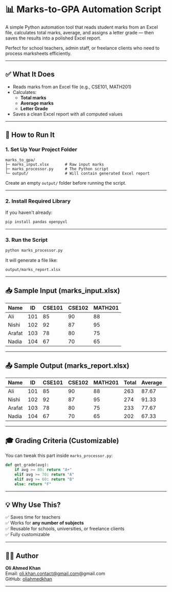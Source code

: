 # 📊 Marks-to-GPA Automation Script

A simple Python automation tool that reads student marks from an Excel file, calculates total marks, average, and assigns a letter grade — then saves the results into a polished Excel report.

Perfect for school teachers, admin staff, or freelance clients who need to process marksheets efficiently.

---

## ✅ What It Does

- Reads marks from an Excel file (e.g., CSE101, MATH201)
- Calculates:
  - **Total marks**
  - **Average marks**
  - **Letter Grade**
- Saves a clean Excel report with all computed values

---

## 🚀 How to Run It

### 1. Set Up Your Project Folder

```
marks_to_gpa/
├─ marks_input.xlsx       # Raw input marks
├─ marks_processor.py     # The Python script
└─ output/                # Will contain generated Excel report
```

Create an empty `output/` folder before running the script.

---

### 2. Install Required Library

If you haven't already:

```bash
pip install pandas openpyxl
```

---

### 3. Run the Script

```bash
python marks_processor.py
```

It will generate a file like:

```
output/marks_report.xlsx
```

---

## 📥 Sample Input (marks_input.xlsx)

| Name   | ID  | CSE101 | CSE102 | MATH201 |
| ------ | --- | ------ | ------ | ------- |
| Ali    | 101 | 85     | 90     | 88      |
| Nishi  | 102 | 92     | 87     | 95      |
| Arafat | 103 | 78     | 80     | 75      |
| Nadia  | 104 | 67     | 70     | 65      |

---

## 📤 Sample Output (marks_report.xlsx)

| Name   | ID  | CSE101 | CSE102 | MATH201 | Total | Average | Grade |
| ------ | --- | ------ | ------ | ------- | ----- | ------- | ----- |
| Ali    | 101 | 85     | 90     | 88      | 263   | 87.67   | A+    |
| Nishi  | 102 | 92     | 87     | 95      | 274   | 91.33   | A+    |
| Arafat | 103 | 78     | 80     | 75      | 233   | 77.67   | A     |
| Nadia  | 104 | 67     | 70     | 65      | 202   | 67.33   | B     |

---

## 🎓 Grading Criteria (Customizable)

You can tweak this part inside `marks_processor.py`:

```python
def get_grade(avg):
    if avg >= 80: return "A+"
    elif avg >= 70: return "A"
    elif avg >= 60: return "B"
    else: return "F"
```

---

## 💡 Why Use This?

✅ Saves time for teachers  
✅ Works for **any number of subjects**  
✅ Reusable for schools, universities, or freelance clients  
✅ Fully customizable

---

## 👨‍💻 Author

**Oli Ahmed Khan**  
Email: oli.khan.contact@gmail.com@gmail.com  
GitHub: [oliahmedkhan](https://github.com/oliahmedkhan)

---

